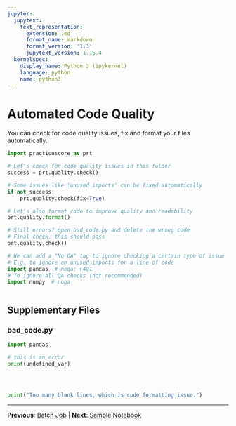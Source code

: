 ```yaml
---
jupyter:
  jupytext:
    text_representation:
      extension: .md
      format_name: markdown
      format_version: '1.3'
      jupytext_version: 1.16.4
  kernelspec:
    display_name: Python 3 (ipykernel)
    language: python
    name: python3
---
```


# Automated Code Quality

You can check for code quality issues, fix and format your files automatically.

```python
import practicuscore as prt

# Let's check for code quality issues in this folder
success = prt.quality.check()
```

```python
# Some issues like 'unused imports' can be fixed automatically
if not success:
    prt.quality.check(fix=True)
```

```python
# Let's also format code to improve quality and readability
prt.quality.format()
```

```python
# Still errors? open bad_code.py and delete the wrong code
# Final check, this should pass
prt.quality.check()
```

```python
# We can add a "No QA" tag to ignore checking a certain type of issue
# E.g. to ignore an unused imports for a line of code
import pandas  # noqa: F401
# To ignore all QA checks (not recommended)
import numpy  # noqa
```

```python

```


## Supplementary Files

### bad_code.py
```python
import pandas 

# this is an error
print(undefined_var)




print("Too many blank lines, which is code formatting issue.")

```


---

**Previous**: [Batch Job](../../distributed-computing/spark/auto-scaled/batch/batch-job.md) | **Next**: [Sample Notebook](../automated-notebooks/sample-notebook.md)
